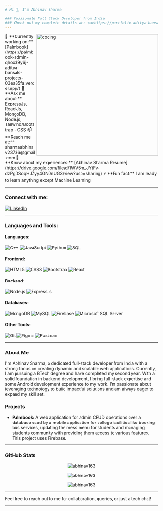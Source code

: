 ```yaml
---
# Hi 👋, I'm Abhinav Sharma

### Passionate Full Stack Developer from India
### Check out my complete details at: <a>https://portfolio-aditya-bansal.vercel.app/</a>
---
```


<img align="right" alt="coding" width="400" src="https://miro.medium.com/v2/resize:fit:1358/1*yw0TnheAGN-LPneDaTlaxw.gif">
🔭 **Currently working on:** [Palmbook](https://palmbook-admin-qhox39y6j-aditya-bansals-projects-03ea35fa.vercel.app/)
💬 **Ask me about:** ExpressJs, ReactJs, MongoDB, Node.js, Tailwind/Bootstrap - CSS
📫 **Reach me at:** sharmaabhinav23736@gmail.com
📄 **Know about my experiences:** [Abhinav Sharma Resume](https://drive.google.com/file/d/1WV5m_JYtFv-dzPgDSoqHJZyy4GN0nUG3/view?usp=sharing)
⚡ **Fun fact:** I am ready to learn anything except Machine Learning

---

### Connect with me:
[![LinkedIn](https://img.shields.io/badge/LinkedIn-0077B5?style=for-the-badge&logo=linkedin&logoColor=white)](https://www.linkedin.com/in/abhinav-sharma163/)

---

### Languages and Tools:

#### **Languages:**

![C++](https://img.shields.io/badge/C++-00599C?style=flat-square&logo=c%2B%2B&logoColor=white)
![JavaScript](https://img.shields.io/badge/JavaScript-323330?style=flat-square&logo=javascript&logoColor=F7DF1E)
![Python](https://img.shields.io/badge/Python-3776AB?style=flat-square&logo=python&logoColor=white)
![SQL](https://img.shields.io/badge/SQL-003B57?style=flat-square&logo=postgresql&logoColor=white)

#### **Frontend:**

![HTML5](https://img.shields.io/badge/HTML5-E34F26?style=flat-square&logo=html5&logoColor=white)
![CSS3](https://img.shields.io/badge/CSS3-1572B6?style=flat-square&logo=css3&logoColor=white)
![Bootstrap](https://img.shields.io/badge/Bootstrap-563D7C?style=flat-square&logo=bootstrap&logoColor=white)
![React](https://img.shields.io/badge/React-20232A?style=flat-square&logo=react&logoColor=61DAFB)

#### **Backend:**

![Node.js](https://img.shields.io/badge/Node.js-339933?style=flat-square&logo=nodedotjs&logoColor=white)
![Express.js](https://img.shields.io/badge/Express.js-404D59?style=flat-square&logo=express&logoColor=white)

#### **Databases:**

![MongoDB](https://img.shields.io/badge/MongoDB-4EA94B?style=flat-square&logo=mongodb&logoColor=white)
![MySQL](https://img.shields.io/badge/MySQL-4479A1?style=flat-square&logo=mysql&logoColor=white)
![Firebase](https://img.shields.io/badge/Firebase-FFCA28?style=flat-square&logo=firebase&logoColor=white)
![Microsoft SQL Server](https://img.shields.io/badge/Microsoft%20SQL%20Server-CC2927?style=flat-square&logo=microsoft%20sql%20server&logoColor=white)

#### **Other Tools:**

![Git](https://img.shields.io/badge/Git-F05032?style=flat-square&logo=git&logoColor=white)
![Figma](https://img.shields.io/badge/Figma-F24E1E?style=flat-square&logo=figma&logoColor=white)
![Postman](https://img.shields.io/badge/Postman-FF6C37?style=flat-square&logo=postman&logoColor=white)

---

### About Me

I'm Abhinav Sharma, a dedicated full-stack developer from India with a strong focus on creating dynamic and scalable web applications. Currently, I am pursuing a BTech degree and have completed my second year. With a solid foundation in backend development, I bring full-stack expertise and some Android development experience to my work. I’m passionate about leveraging technology to build impactful solutions and am always eager to expand my skill set.

### Projects

- **Palmbook:** A web application for admin CRUD operations over a database used by a mobile application for college facilities like booking bus services, updating the mess menu for students and managing students community with providing them access to various features. This project uses Firebase.

---

### GitHub Stats

<p align="center">
  <img src="https://github-readme-stats.vercel.app/api/top-langs?username=abhinav163&show_icons=true&locale=en&layout=compact" alt="abhinav163" />
</p>

<p align="center">
  <img src="https://github-readme-stats.vercel.app/api?username=abhinav163&show_icons=true&locale=en" alt="abhinav163" />
</p>

<p align="center">
  <img src="https://github-readme-streak-stats.herokuapp.com/?user=abhinav163&" alt="abhinav163" />
</p>

---

Feel free to reach out to me for collaboration, queries, or just a tech chat!

---
